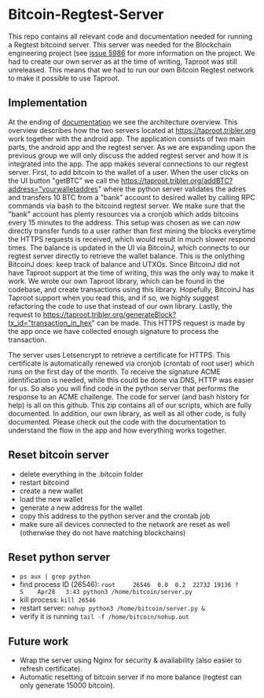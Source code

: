 # Bitcoin-Regtest-Server

This repo contains all relevant code and documentation needed for running a Regtest bitcoind server. This server was needed for the Blockchain engineering project (see [issue 5986](https://github.com/Tribler/tribler/issues/5986) for more information on the project. We had to create our own server as at the time of writing, Taproot was still unreleased. This means that we had to run our own Bitcoin Regtest network to make it possible to use Taproot. 
## Implementation

At the ending of [documentation](https://github.com/Tribler/trustchain-superapp/blob/master/currencyii/README.md) we see the architecture overview. This overview describes how the two servers located at https://taproot.tribler.org work together with the android app. The application consists of two main parts, the android app and the regtest server. As we are expanding upon the previous group we will only discuss the added regtest server and how it is integrated into the app. The app makes several connections to our regtest server. First, to add bitcoin to the wallet of a user. When the user clicks on the UI button "getBTC" we call the https://taproot.tribler.org/addBTC?address="yourwalletaddres" where the python server validates the adres and transfers 10 BTC from a "bank" account to desired wallet by calling RPC commands via bash to the bitcoind regtest server. We make sure that the "bank" account has plenty resources via a cronjob which adds bitcoins every 15 minutes to the address. This setup was chosen as we can now directly transfer funds to a user rather than first mining the blocks everytime the HTTPS requests is received, which would result in much slower respond times. The balance is updated in the UI via BitcoinJ, which connects to our regtest server directly to retrieve the wallet balance. This is the onlything BitcoinJ does: keep track of balance and UTXOs. Since BitcoinJ did not have Taproot support at the time of writing, this was the only way to make it work. We wrote our own Taproot library, which can be found in the codebase, and create transactions using this library. Hopefully, BitcoinJ has Taproot support when you read this, and if so, we highly suggest refactoring the code to use that instead of our own library. Lastly, the request to https://taproot.tribler.org/generateBlock?tx_id="transaction_in_hex" can be made. This HTTPS request is made by the app once we have collected enough signature to process the transaction.

The server uses Letsencrypt to retrieve a certificate for HTTPS. This certificate is automatically renewed via cronjob (crontab of root user) which runs on the first day of the month. To receive the signature ACME identification is needed, while this could be done via DNS, HTTP was easier for us. So also you will find code in the python server that performs the response to an ACME challenge. The code for server (and bash history for help) is all on this github. This zip contains all of our scripts, which are fully documented. In addition, our own library, as well as all other code, is fully documented. Please check out the code with the documentation to understand the flow in the app and how everything works together.

## Reset bitcoin server
- delete everything in the .bitcoin folder
- restart bitcoind
- create a new wallet
- load the new wallet
- generate a new address for the wallet
- copy this address to the python server and the crontab job
- make sure all devices connected to the network are reset as well (otherwise they do not have matching blockchains)

## Reset python server
- ```ps aux | grep python```
- find process ID (26546):
```root     26546  0.0  0.2  22732 19136 ?        S    Apr28   3:43 python3 /home/bitcoin/server.py```
- kill process: ```kill 26546```
- restart server: ```nohup python3 /home/bitcoin/server.py &```
- verify it is running ```tail -f /home/bitcoin/nohup.out```

## Future work
- Wrap the server using Nginx for security & availability (also easier to refresh certificate).
- Automatic resetting of bitcoin server if no more balance (regtest can only generate 15000 bitcoin).
